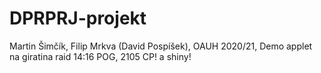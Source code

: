 # DPRPRJ-projekt
 Martin Šimčík, Filip Mrkva (David Pospíšek), OAUH 2020/21,
 Demo applet na giratina raid 14:16 POG, 2105 CP! a shiny!
